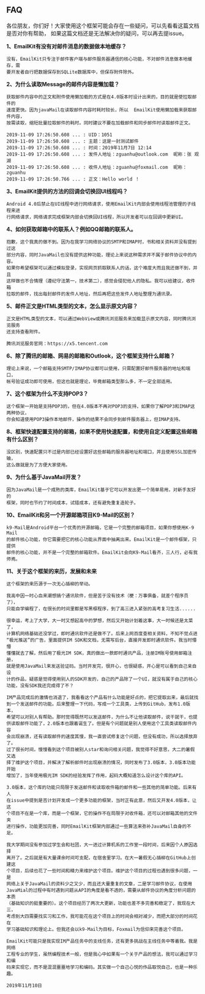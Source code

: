 ## FAQ

各位朋友，你们好！大家使用这个框架可能会存在一些疑问，可以先看看这篇文档是否对你有帮助，
如果这篇文档还是无法解决你的疑问，可以再去提issue。

**1、EmailKit有没有对邮件消息的数据做本地缓存？**
```
没有，EmailKit只专注于邮件客户端与邮件服务器通信的核心功能，不对邮件消息做本地缓存，需
要开发者自行把数据保存到SQLite数据库中，但保存附件除外。
```

**2、为什么读取Message的邮件内容是懒加载？**
```
获取邮件内容中的正文和附件使用懒加载的方式是在4.0版本时设计出来的，目的就是使拉取邮件的
速度更快。因为javaMail在读取邮件内容时耗时较长，所以  EmailKit使用懒加载来获取邮件内容，
按需读取，缩短批量拉取邮件的耗时。同时建议不要在加载邮件和同步邮件时读取邮件正文。

2019-11-09 17:26:50.608 ... : UID：1051
2019-11-09 17:26:50.608 ... : 主题：这是一封测试邮件
2019-11-09 17:26:50.608 ... : 时间：2019年11月7日 12:14
2019-11-09 17:26:50.608 ... : 发件人地址：zguanhu@outlook.com  昵称：张 观湖
2019-11-09 17:26:50.608 ... : 收件人地址：zguanhu@foxmail.com  昵称：zguanhu
2019-11-09 17:26:50.766 ... : 正文：Hello world ！
```

**3、EmailKit提供的方法的回调会切换回UI线程吗？**
```
Android 4.0后禁止在UI线程中进行网络请求，使用EmailKit内部会使用线程池管理的子线程来进
行网络请求，网络请求完成框架内部会切换回UI线程，所以开发者可以在回调中更新UI。
```

**4、如何获取邮箱中的联系人？例如QQ邮箱的联系人。**
```
抱歉，这个我真的做不到。因为在我学习网络协议的SMTP和IMAP时，书和相关资料并没有提到过这
部分内容，同时JavaMail也没有提供这种功能，理论上来说这种需求并不属于邮件协议中的内容。
如果你希望框架可以通过模拟登录，实现网页抓取联系人的话，这个难度大而且我还做不到，并且
这样做也不合情理（遵纪守法第一，技术第二），感觉会侵犯他人的隐私。我可以给建议，收件箱
拉取的邮件，找出每封邮件的发件人地址，然后再把这些发件人地址整理为通讯录。
```

**5、邮件正文是HTML类型的文本，怎么显示原文内容？**
```
正文是HTML类型的文本，可以通过WebView或腾讯浏览服务来加载显示原文内容，同时腾讯浏览服务
还支持查看附件。
    
腾讯浏览服务官网：https://x5.tencent.com
```

**6、除了腾讯的邮箱、网易的邮箱和Outlook，这个框架支持什么邮箱？**
```
理论上来说，一个邮箱支持SMTP/IMAP协议都可以使用，只需配置好邮件服务器的地址和端口，
帐号验证成功即可使用，但这也就是理论，毕竟邮箱类型那么多，不一定全部适用。
```

**7、这个框架为什么不支持POP3？**
```
这个框架一开始是支持POP3的，但在4.0版本不再对POP3的支持，如果你了解POP3和IMAP这两种协议，
你会知道使用POP3操作本地邮件，操作的结果不会同步到邮件服务器上，但IMAP支持。
```

**8、框架快速配置支持的邮箱，如果不使用快速配置，和使用自定义配置这些邮箱有什么区别？**
```
没区别，快速配置只不过是内部已经设置好这些邮箱的服务器地址和端口，并且使用SSL加密传输，
这么做就是为了方便大家使用。
```

**9、为什么基于JavaMail开发？**
```
因为JavaMail是一个成熟的类库，EmailKit基于它可以开发出更一个简单易用，对新手友好的
框架，同时也节约了时间成本，试错成本，还有避免重复造轮子。
```

**10、EmailKit和另一个开源邮箱项目K9-Mail的区别？**
```
k9-Mail是Android平台一个优秀的开源邮箱，它是一个完整的邮箱项目，如果你想使用K-9 Mail
的邮件核心功能，你它需要把它的核心功能从界面中抽离出来。EmailKit是一个邮件框架，只提供
邮件的核心功能，并不是一个完整的邮箱软件。EmailKit会向K9-Mail看齐，三人行，必有我师焉。
```

**11、关于这个框架的来历，发展和未来**
```
这个框架的来历源于一次无心插柳的举动。

我高中因一时心血来潮想搞个通讯软件，但是苦于没有技术（梗：万事俱备，就差个程序员了），
只能自学编程了，在很长的时间里都是写黑框程序，到了高三进入紧张的高考复习生活......

很幸运，考上了大学，大一时又想起高中的梦想，然后又开始计划着这事，大一时候还是太菜了，
计算机网络基础还没学过，即时通讯软件还是做不了。后来上网百度查相关资料，不知不觉点进
“极光推送”的广告，里面提供IM SDK和文档，无需写后台，直接开发即时通讯软件。我当时懵懵
懂懂就去了解，然后用了极光IM SDK，真的做出一款即时通讯产品，注册IM账号使用邮箱注册，
就是使用JavaMail来发送验证码。当时开发完，很开心，也很疑惑，开心是可以看到自己亲自设
计的作品，疑惑是觉得使用别人的SDK开发的，自己的产品除了一个UI，就没有属于自己的核心
功能，没有SDK我还完成得了不？

IM产品完成后的激情也消退了，我看看这个产品有什么功能是好点的，把它提取出来，最后就找
到一个发送邮件的功能。后来整理一下代码，写成一个工具类，上传到GitHub，发布1.0版本，
希望可以对别人有帮助。那时觉得既然可以发送邮件，为什么不让他读取邮件，说干就干，也提
供读取邮件功能了，2.0版本也跟着诞生了。但是有个问题就是别人使用这个工具类读取邮件内容
会出现崩溃，还有读取邮件的速度其慢，我一直尝试修复这个问题，但没有成功，所以选择放弃了。
过了很长时间，慢慢看到这个项目被别人star和询问相关问题，我觉得不好意思，大二的暑假又选
择了维护这个项目，并解决了解析邮件时出现崩溃的情况，同时发布了3.0版本，3.0版本功能开始
增加了，当年使用极光IM SDK的经验发挥了作用，起码大概知道怎么设计这个库的API。

3.0版本，这个库的功能只局限于发送邮件和读取收件箱的邮件和一些其他的简单功能。后来有人
在issue中提到是否计划开发成一个更多功能的框架，当时正有此意，然后又开发4.0版本，让这
个项目不在是一个库，而是一个框架，它的操作不在局限于对收件箱，还可以对邮箱其他的文件夹
进行操作，功能更加完善，同时EmailKit框架内部通过一些算法来弥补JavaMail自身的不足。

我大学期间没有参加过学生会和社团，大一进过计算机系的工作室一段时间，后来因个人原因选择
离开了。之后就是有大量课余时间可支配，在宿舍里学习。在大一暑假无心插柳在GitHub上创建这
个项目，后续也花了一些时间和精力来维护这个项目。维护这个项目的过程也遇到很多问题，一是
网络上关于JavaMail的资料少之又少，而且还大量重复的文章，二是学习邮件协议，在使用
JavaMial的过程中有时遇到问题从API的角度是看不透的，需要从邮件协议的角度分析问题的本质
（基础知识的挺重要的）。这个项目经历了两次大更新，功能也差不多完善和稳定了，我现在大三，
考虑到大四需要找实习和工作，我可能花在这个项目上的时间会相对减少，而把大部分的时间花在
学习基础知识和理论上。但我还会以k9-Mail为目标，Foxmail为信仰来完善这个项目。

EmailKit可能只是我实现IM产品任务中的支线任务，还有更多挑战在主线任务中等着我。我是网络
工程专业的学生，虽然编程技术一般，但是我心中如果有一个关于产品的想法，我可以通过学习和编
码来实现它，而不是混混噩噩地学习和编码。其实做一个自己心悦的作品取悦自己，也是一种乐趣。

2019年11月10日
```

